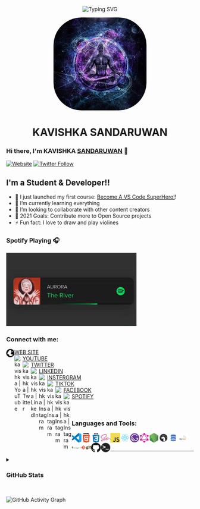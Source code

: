 
<div align="center">
  
  
![Typing SVG](https://readme-typing-svg.herokuapp.com?font=Patua+One&size=24&vCenter=true&lines=You+are+welcome+to+my+github+profile;My+name+is+Kavishka+Sandaruwan;This+is+my+github+account+;Thanks+for+watching+my+github+profile)

</div>

<div align="center"><div class= 'kask'>
  <img src="images/profileimage.jpg" width="250" height="250">
  </div>
  <style>
.kask img{
  border-radius: 30%;
}
</style>
  <h1>KAVISHKA SANDARUWAN</h1>
</div>

### Hi there, I'm KAVISHKA [SANDARUWAN][website] 👋

[![Website](https://img.shields.io/website?label=www.kavishka-sandaruwan.ml&style=for-the-badge&url=https://www.kavishka-sandaruwan.ml)](https://www.kavishka-sandaruwan.ml)
[![Twitter Follow](https://img.shields.io/twitter/follow/kavishka__0?color=1DA1F2&logo=twitter&style=for-the-badge)](https://twitter.com/intent/follow?original_referer=https%3A%2F%2Fgithub.com%2FcodeSTACKr&screen_name=kavishka__0)

## I'm a Student & Developer!!

- 🔭 I just launched my first course: [Become A VS Code SuperHero!][course]!
- 🌱 I’m currently learning everything 
- 👯 I’m looking to collaborate with other content creators
- 🥅 2021 Goals: Contribute more to Open Source projects
- ⚡ Fun fact: I love to draw and play violines

### Spotify Playing 🎧

[<img src="images/spotify.gif" alt="kavishka Spotify Playing" width="350" />](https://open.spotify.com/user/lv7mdswbmu2ti3ffhl9sqanzz)

### Connect with me:


[<img align="left" alt="kavishka-sandaruwan.ml" width="22px" src="https://raw.githubusercontent.com/iconic/open-iconic/master/svg/globe.svg" />][website] [WEB SITE][website]      
[<img align="left" alt="kavishka | YouTube" width="22px" src="https://cdn.jsdelivr.net/npm/simple-icons@v3/icons/youtube.svg" />][youtube] [YOUTUBE][youtube]     
[<img align="left" alt="kavishka | Twitter" width="22px" src="https://cdn.jsdelivr.net/npm/simple-icons@v3/icons/twitter.svg" />][twitter] [TWITTER][twitter]      
[<img align="left" alt="kavishka | LinkedIn" width="22px" src="https://cdn.jsdelivr.net/npm/simple-icons@v3/icons/linkedin.svg" />][twitter] [LINKEDIN][twitter]      
[<img align="left" alt="kavishka | Instagram" width="22px" src="https://cdn.jsdelivr.net/npm/simple-icons@v3/icons/instagram.svg" />][instagram] [INSTERGRAM][instagram]      
[<img align="left" alt="kavishka | Instagram" width="22px" src="https://cdn.jsdelivr.net/npm/simple-icons@3.13.0/icons/tiktok.svg" />][tiktok] [TIKTOK][tiktok]     
[<img align="left" alt="kavishka | Instagram" width="22px" src="https://cdn.jsdelivr.net/npm/simple-icons@3.13.0/icons/facebook.svg" />][facebook] [FACEBOOK][facebook]     
[<img align="left" alt="kavishka | Instagram" width="22px" src="https://cdn.jsdelivr.net/npm/simple-icons@3.13.0/icons/spotify.svg" />][spotify] [SPOTIFY][spotify]    


<br />

### Languages and Tools:

[<img align="left" alt="Visual Studio Code" width="26px" src="https://raw.githubusercontent.com/github/explore/80688e429a7d4ef2fca1e82350fe8e3517d3494d/topics/visual-studio-code/visual-studio-code.png" />][webdevplaylist]
[<img align="left" alt="HTML5" width="26px" src="https://raw.githubusercontent.com/github/explore/80688e429a7d4ef2fca1e82350fe8e3517d3494d/topics/html/html.png" />][webdevplaylist]
[<img align="left" alt="CSS3" width="26px" src="https://raw.githubusercontent.com/github/explore/80688e429a7d4ef2fca1e82350fe8e3517d3494d/topics/css/css.png" />][cssplaylist]
[<img align="left" alt="Sass" width="26px" src="https://raw.githubusercontent.com/github/explore/80688e429a7d4ef2fca1e82350fe8e3517d3494d/topics/sass/sass.png" />][cssplaylist]
[<img align="left" alt="JavaScript" width="26px" src="https://raw.githubusercontent.com/github/explore/80688e429a7d4ef2fca1e82350fe8e3517d3494d/topics/javascript/javascript.png" />][jsplaylist]
[<img align="left" alt="React" width="26px" src="https://raw.githubusercontent.com/github/explore/80688e429a7d4ef2fca1e82350fe8e3517d3494d/topics/react/react.png" />][reactplaylist]
[<img align="left" alt="Gatsby" width="26px" src="https://raw.githubusercontent.com/github/explore/e94815998e4e0713912fed477a1f346ec04c3da2/topics/gatsby/gatsby.png" />][webdevplaylist]
[<img align="left" alt="GraphQL" width="26px" src="https://raw.githubusercontent.com/github/explore/80688e429a7d4ef2fca1e82350fe8e3517d3494d/topics/graphql/graphql.png" />][webdevplaylist]
[<img align="left" alt="Node.js" width="26px" src="https://raw.githubusercontent.com/github/explore/80688e429a7d4ef2fca1e82350fe8e3517d3494d/topics/nodejs/nodejs.png" />][webdevplaylist]
[<img align="left" alt="Deno" width="26px" src="https://raw.githubusercontent.com/github/explore/361e2821e2dea67711cde99c9c40ed357061cf27/topics/deno/deno.png" />][webdevplaylist]
[<img align="left" alt="SQL" width="26px" src="https://raw.githubusercontent.com/github/explore/80688e429a7d4ef2fca1e82350fe8e3517d3494d/topics/sql/sql.png" />][webdevplaylist]
[<img align="left" alt="MySQL" width="26px" src="https://raw.githubusercontent.com/github/explore/80688e429a7d4ef2fca1e82350fe8e3517d3494d/topics/mysql/mysql.png" />][webdevplaylist]
[<img align="left" alt="MongoDB" width="26px" src="https://raw.githubusercontent.com/github/explore/80688e429a7d4ef2fca1e82350fe8e3517d3494d/topics/mongodb/mongodb.png" />][webdevplaylist]
[<img align="left" alt="Git" width="26px" src="https://raw.githubusercontent.com/github/explore/80688e429a7d4ef2fca1e82350fe8e3517d3494d/topics/git/git.png" />][webdevplaylist]
[<img align="left" alt="GitHub" width="26px" src="https://raw.githubusercontent.com/github/explore/78df643247d429f6cc873026c0622819ad797942/topics/github/github.png" />][webdevplaylist]
[<img align="left" alt="Terminal" width="26px" src="https://raw.githubusercontent.com/github/explore/80688e429a7d4ef2fca1e82350fe8e3517d3494d/topics/terminal/terminal.png" />][webdevplaylist]

<br />
<br />

---


<details>
  <summary><H3>GitHub Stats</H3></summary>

   <p><img align="left" alt="kavishka's GitHub Stats" src="https://github-readme-stats.vercel.app/api?username=kavishkaya&show_icons=true&hide_border=false&title_color=ff652f&icon_color=FFE400&bg_color=09131B&text_color=ffffff&border_color=0c1a25" /></p>     

---
 <p><img align="center" src="https://github-readme-streak-stats.herokuapp.com/?user=kavishkaya&theme=radical" alt="kavishkaya" /></p>         

<p align="left"><img align="left" src="https://github-readme-stats.vercel.app/api/top-langs?username=kavishkaya&show_icons=true&locale=en&layout=compact&theme=radical" alt="kavishkaya" /></p>    

</details>

[website]: https://www.kavishka-sandaruwan.ml
[course]: http://vsCodeHero.com
[facebook]: facebook.com/kavishka.sandaruwan.0
[twitter]: https://twitter.com/kavishka__0
[tiktok]: https://www.tiktok.com/@kavishka.sandaruwan.0
[youtube]: https://www.youtube.com/channel/UCXhSoLCX0DIpNYh_0ICiP0w
[spotify]: https://open.spotify.com/user/lv7mdswbmu2ti3ffhl9sqanzz
[instagram]: https://www.instagram.com/kavishka.sandaruwan.0
[linkedin]: https://www.linkedin.com/in/kavishka-sandaruwan-b77654253
[webdevplaylist]: https://www.youtube.com/channel/UCXhSoLCX0DIpNYh_0ICiP0w/videos
[jsplaylist]: https://www.youtube.com/channel/UCXhSoLCX0DIpNYh_0ICiP0w/videos
[cssplaylist]: https://www.youtube.com/channel/UCXhSoLCX0DIpNYh_0ICiP0w/videos
[reactplaylist]: https://www.youtube.com/channel/UCXhSoLCX0DIpNYh_0ICiP0w/videos



 

 
 <br />
 
![GitHub Activity Graph](https://activity-graph.herokuapp.com/graph?username=kavishkaya&bg_color=000000&color=4fff67&line=4fff67&point=ffffff&area=true&hide_border=true)  


<style>
  /* Custom width for the Scrollbar */
 ::-webkit-scrollbar {
  width: 10px;
  }
  /* Custom Track */
  ::-webkit-scrollbar-track {
  box-shadow: inset 0 0 5px #342e52;
  border-radius: 10px;
  background: linear-gradient(#1f164d, rgb(209, 209, 209));
  }
  /* Handle */
  ::-webkit-scrollbar-thumb {
  background: linear-gradient(#342e52, rgb(255, 255, 255));
  border-radius: 10px;
  }
  /* Handle on hover */
  ::-webkit-scrollbar-thumb:hover {
  background: linear-gradient(#2e2753, rgb(209, 209, 209));
  }
  </style>

